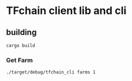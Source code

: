 # TFchain client lib and cli

## building

`cargo build`

### Get Farm

`./target/debug/tfchain_cli farms 1`